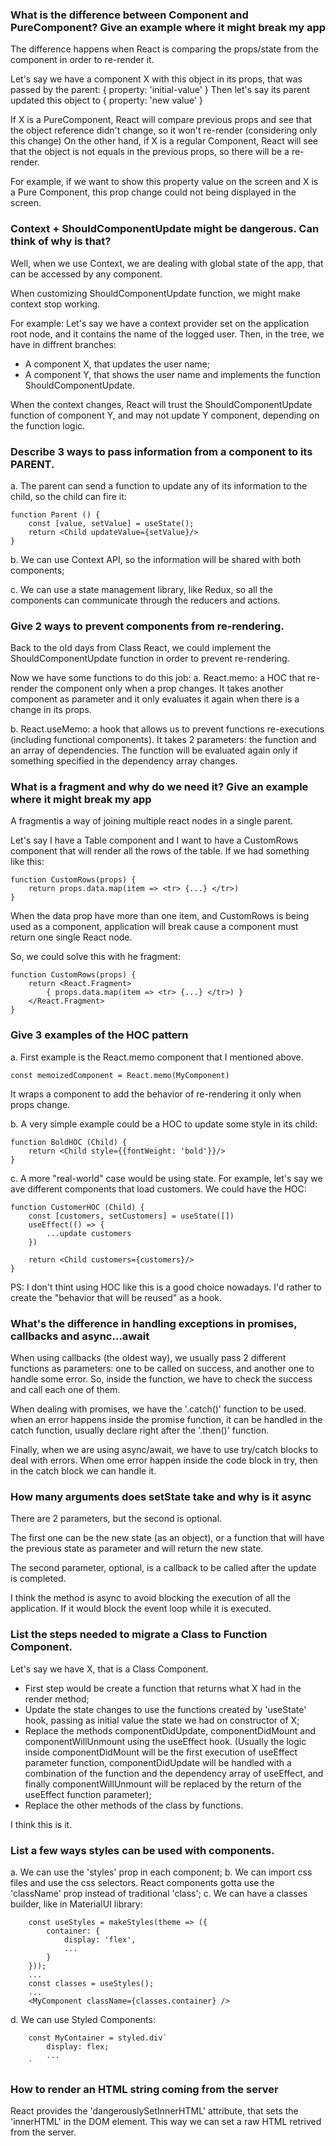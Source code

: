 ### What is the difference between Component and PureComponent? Give an example where it might break my app

The difference happens when React is comparing the props/state from the component in order to re-render it.

Let's say we have a component X with this object in its props, that was passed by the parent: { property: 'initial-value' }
Then let's say its parent updated this object to { property: 'new value' }

If X is a PureComponent, React will compare previous props and see that the object reference didn't change, so it won't re-render (considering only this change)
On the other hand, if X is a regular Component, React will see that the object is not equals in the previous props, so there will be a re-render.

For example, if we want to show this property value on the screen and X is a Pure Component, this prop change could not being displayed in the screen.


### Context + ShouldComponentUpdate might be dangerous. Can think of why is that?

Well, when we use Context, we are dealing with global state of the app, that can be accessed by any component.

When customizing ShouldComponentUpdate function, we might make context stop working.

For example:
Let's say we have a context provider set on the application root node, and it contains the name of the logged user.
Then, in the tree, we have in diffrent branches:
- A component X, that updates the user name;
- A component Y, that shows the user name and implements the function ShouldComponentUpdate.

When the context changes, React will trust the ShouldComponentUpdate function of component Y, and may not update Y component, depending on the function logic.


### Describe 3 ways to pass information from a component to its PARENT.

a. The parent can send a function to update any of its information to the child, so the child can fire it:
```
function Parent () {
    const [value, setValue] = useState();
    return <Child updateValue={setValue}/>
}
```

b. We can use Context API, so the information will be shared with both components;

c. We can use a state management library, like Redux, so all the components can communicate through the reducers and actions.


### Give 2 ways to prevent components from re-rendering.

Back to the old days from Class React, we could implement the ShouldComponentUpdate function in order to prevent re-rendering.

Now we have some functions to do this job:
a. React.memo: a HOC that re-render the component only when a prop changes. It takes another component as parameter and it only evaluates it again when there is a change in its props.

b. React.useMemo: a hook that allows us to prevent functions re-executions (including functional components). It takes 2 parameters: the function and an array of dependencies. The function will be evaluated again only if something specified in the dependency array changes.


### What is a fragment and why do we need it? Give an example where it might break my app

A fragmentis a way of joining multiple react nodes in a single parent.

Let's say I have a Table component and I want to have a CustomRows component that will render all the rows of the table.
If we had something like this:
```
function CustomRows(props) {
    return props.data.map(item => <tr> {...} </tr>)
}
```
When the data prop have more than one item, and CustomRows is being used as a component, application will break cause a component must return one single React node.

So, we could solve this with he fragment:
```
function CustomRows(props) {
    return <React.Fragment>
        { props.data.map(item => <tr> {...} </tr>) }
    </React.Fragment>
}
```

### Give 3 examples of the HOC pattern

a. First example is the React.memo component that I mentioned above.

```
const memoizedComponent = React.memo(MyComponent)
```

It wraps a component to add the behavior of re-rendering it only when props change.


b. A very simple example could be a HOC to update some style in its child:
```
function BoldHOC (Child) {
    return <Child style={{fontWeight: 'bold'}}/>
}
```

c. A more "real-world" case would be using state. For example, let's say we ave different components that load customers. We could have the HOC:
```
function CustomerHOC (Child) {
    const [customers, setCustomers] = useState([])
    useEffect(() => {
        ...update customers
    })

    return <Child customers={customers}/>
}
```

PS: I don't thint using HOC like this is a good choice nowadays. I'd rather to create the "behavior that will be reused" as a hook.


### What's the difference in handling exceptions in promises, callbacks and async...await

When using callbacks (the oldest way), we usually pass 2 different functions as parameters: one to be called on success, and another one to handle some error. So, inside the function, we have to check the success and call each one of them.

When dealing with promises, we have the '.catch()' function to be used. when an error happens inside the promise function, it can be handled in the catch function, usually declare right after the '.then()' function.

Finally, when we are using async/await, we have to use try/catch blocks to deal with errors. When ome error happen inside the code block in try, then in the catch block we can handle it.


### How many arguments does setState take and why is it async

There are 2 parameters, but the second is optional.

The first one can be the new state (as an object), or a function that will have the previous state as parameter and will return the new state.

The second parameter, optional, is a callback to be called after the update is completed.

I think the method is async to avoid blocking the execution of all the application. If it would block the event loop while it is executed.


### List the steps needed to migrate a Class to Function Component.

Let's say we have X, that is a Class Component.

- First step would be create a function that returns what X had in the render method;
- Update the state changes to use the functions created by 'useState' hook, passing as initial value the state we had on constructor of X;
- Replace the methods componentDidUpdate, componentDidMount and componentWillUnmount using the useEffect hook. (Usually the logic inside componentDidMount will be the first execution of useEffect parameter function, componentDidUpdate will be handled with a combination of the function and the dependency array of useEffect, and finally componentWillUnmount will be replaced by the return of the useEffect function parameter);
- Replace the other methods of the class by functions.

I think this is it.


### List a few ways styles can be used with components.

a. We can use the 'styles' prop in each component;
b. We can import css files and use the css selectors. React components gotta use the 'className' prop instead of traditional 'class';
c. We can have a classes builder, like in MaterialUI library:
```
    const useStyles = makeStyles(theme => ({
        container: {
            display: 'flex',
            ...
        }
    }));
    ...
    const classes = useStyles();
    ...
    <MyComponent className={classes.container} />
```
d. We can use Styled Components:
```
    const MyContainer = styled.div`
        display: flex;
        ...
    `
```


### How to render an HTML string coming from the server

React provides the 'dangerouslySetInnerHTML' attribute, that sets the 'innerHTML' in the DOM element.
This way we can set a raw HTML retrived from the server.